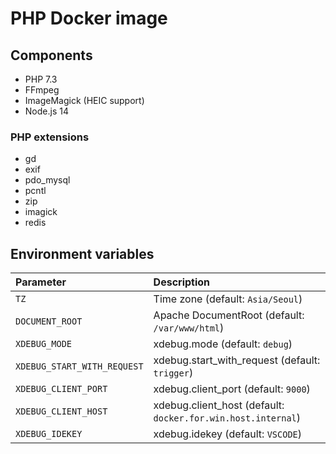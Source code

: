 # PHP Docker image

## Components

- PHP 7.3
- FFmpeg
- ImageMagick (HEIC support)
- Node.js 14

### PHP extensions

- gd
- exif
- pdo_mysql
- pcntl
- zip
- imagick
- redis

## Environment variables

| Parameter                   | Description                                                  |
| :-------------------------- | :----------------------------------------------------------- |
| `TZ`                        | Time zone (default: `Asia/Seoul`)                            |
| `DOCUMENT_ROOT`             | Apache DocumentRoot (default: `/var/www/html`)               |
| `XDEBUG_MODE`               | xdebug.mode (default: `debug`)                               |
| `XDEBUG_START_WITH_REQUEST` | xdebug.start_with_request (default: `trigger`)                   |
| `XDEBUG_CLIENT_PORT`        | xdebug.client_port (default: `9000`)                         |
| `XDEBUG_CLIENT_HOST`        | xdebug.client_host (default: `docker.for.win.host.internal`) |
| `XDEBUG_IDEKEY`             | xdebug.idekey (default: `VSCODE`)                            |
